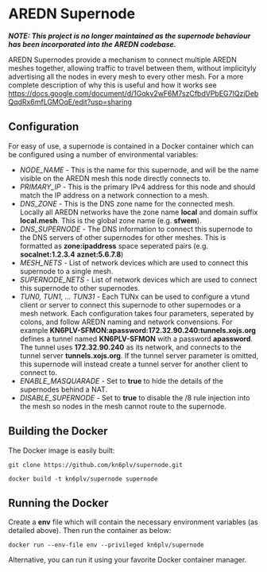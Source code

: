 # AREDN Supernode

***NOTE: This project is no longer maintained as the supernode behaviour has been incorporated into the AREDN codebase.***

AREDN Supernodes provide a mechanism to connect multiple AREDN meshes together, allowing traffic to travel between them, without implicityly advertising all the nodes in every mesh to every other mesh. For a more complete description of why this is useful and how it works see https://docs.google.com/document/d/1Gqkv2wF6M7szCfbdVPbEG7IQzjDebQqdRx6mfLGMOqE/edit?usp=sharing

## Configuration

For easy of use, a supernode is contained in a Docker container which can be configured using a number of environmental variables:

* *NODE_NAME* - This is the name for this supernode, and will be the name visible on the AREDN mesh this node directly connects to.
* *PRIMARY_IP* - This is the primary IPv4 address for this node and should match the IP address on a network connection to a mesh.
* *DNS_ZONE* - This is the DNS zone name for the connected mesh. Locally all AREDN networks have the zone name __local__ and domain suffix __local.mesh__. This is the global zone name (e.g. __sfwem__).
* *DNS_SUPERNODE* - The DNS information to connect this supernode to the DNS servers of other supernodes for other meshes.  This is formatted as __zone:ipaddress__ space seperated pairs (e.g. __socalnet:1.2.3.4__ __aznet:5.6.7.8__)
* *MESH_NETS* - List of network devices which are used to connect this supernode to a single mesh.
* *SUPERNODE_NETS* - List of network devices which are used to connect this supernode to other supernodes.
* *TUN0, TUN1, ... TUN31* - Each TUNx can be used to configure a vtund client or server to connect this supernode to other supernodes or a mesh network. Each configuration takes four parameters, seperated by colons, and follow AREDN naming and network convensions. For example __KN6PLV-SFMON:apassword:172.32.90.240:tunnels.xojs.org__ defines a tunnel named __KN6PLV-SFMON__ with a password __apassword__. The tunnel uses __172.32.90.240__ as its network, and connects to the tunnel server __tunnels.xojs.org__. If the tunnel server parameter is omitted, this supernode will instead create a tunnel server for another client to connect to.
* *ENABLE_MASQUARADE* - Set to __true__ to hide the details of the supernodes behind a NAT.
* *DISABLE_SUPERNODE* - Set to __true__ to disable the /8 rule injection into the mesh so nodes in the mesh cannot route to the supernode.

## Building the Docker
The Docker image is easily built:

```
git clone https://github.com/kn6plv/supernode.git

docker build -t kn6plv/supernode supernode
```

## Running the Docker
Create a __env__ file which will contain the necessary environment variables (as detailed above). Then run the container as below:
```
docker run --env-file env --privileged kn6plv/supernode
```
Alternative, you can run it using your favorite Docker container manager.
